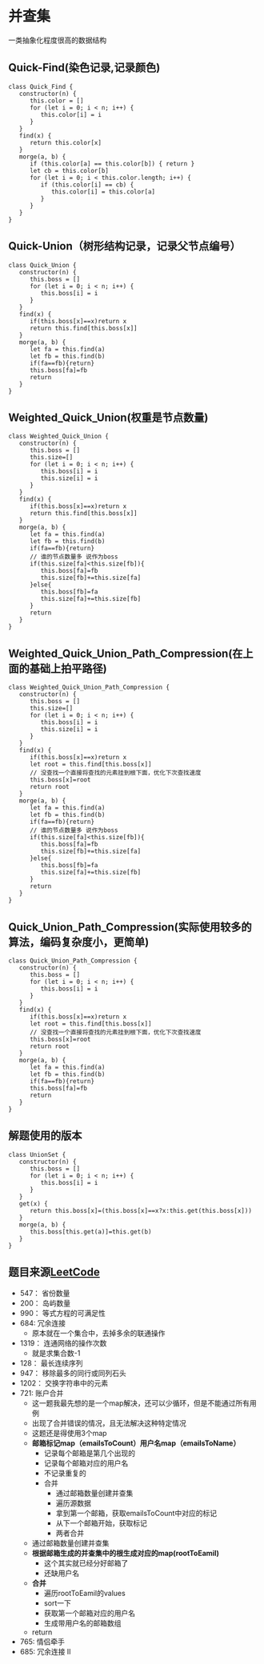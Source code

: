# 并查集
一类抽象化程度很高的数据结构
## Quick-Find(染色记录,记录颜色)
```
class Quick_Find {
   constructor(n) {
      this.color = []
      for (let i = 0; i < n; i++) {
         this.color[i] = i
      }
   }
   find(x) {
      return this.color[x]
   }
   morge(a, b) {
      if (this.color[a] == this.color[b]) { return }
      let cb = this.color[b]
      for (let i = 0; i < this.color.length; i++) {
         if (this.color[i] == cb) {
            this.color[i] = this.color[a]
         }
      }
   }
}
```
## Quick-Union（树形结构记录，记录父节点编号）
```
class Quick_Union {
   constructor(n) {
      this.boss = []
      for (let i = 0; i < n; i++) {
         this.boss[i] = i
      }
   }
   find(x) {
      if(this.boss[x]==x)return x
      return this.find[this.boss[x]]
   }
   morge(a, b) {
      let fa = this.find(a)
      let fb = this.find(b)
      if(fa==fb){return}
      this.boss[fa]=fb
      return
   }
}
```
## Weighted_Quick_Union(权重是节点数量)
```
class Weighted_Quick_Union {
   constructor(n) {
      this.boss = []
      this.size=[]
      for (let i = 0; i < n; i++) {
         this.boss[i] = i
         this.size[i] = i
      }
   }
   find(x) {
      if(this.boss[x]==x)return x
      return this.find[this.boss[x]]
   }
   morge(a, b) {
      let fa = this.find(a)
      let fb = this.find(b)
      if(fa==fb){return}
      // 谁的节点数量多 说作为boss
      if(this.size[fa]<this.size[fb]){
         this.boss[fa]=fb
         this.size[fb]+=this.size[fa]
      }else{
         this.boss[fb]=fa
         this.size[fa]+=this.size[fb]
      }
      return
   }
}
```
## Weighted_Quick_Union_Path_Compression(在上面的基础上拍平路径)
```
class Weighted_Quick_Union_Path_Compression {
   constructor(n) {
      this.boss = []
      this.size=[]
      for (let i = 0; i < n; i++) {
         this.boss[i] = i
         this.size[i] = i
      }
   }
   find(x) {
      if(this.boss[x]==x)return x
      let root = this.find[this.boss[x]]
      // 没查找一个直接将查找的元素挂到根下面，优化下次查找速度
      this.boss[x]=root
      return root
   }
   morge(a, b) {
      let fa = this.find(a)
      let fb = this.find(b)
      if(fa==fb){return}
      // 谁的节点数量多 说作为boss
      if(this.size[fa]<this.size[fb]){
         this.boss[fa]=fb
         this.size[fb]+=this.size[fa]
      }else{
         this.boss[fb]=fa
         this.size[fa]+=this.size[fb]
      }
      return
   }
}
```
## Quick_Union_Path_Compression(实际使用较多的算法，编码复杂度小，更简单)
```
class Quick_Union_Path_Compression {
   constructor(n) {
      this.boss = []
      for (let i = 0; i < n; i++) {
         this.boss[i] = i
      }
   }
   find(x) {
      if(this.boss[x]==x)return x
      let root = this.find[this.boss[x]]
      // 没查找一个直接将查找的元素挂到根下面，优化下次查找速度
      this.boss[x]=root
      return root
   }
   morge(a, b) {
      let fa = this.find(a)
      let fb = this.find(b)
      if(fa==fb){return}
      this.boss[fa]=fb
      return
   }
}
```
## 解题使用的版本
```
class UnionSet {
   constructor(n) {
      this.boss = []
      for (let i = 0; i < n; i++) {
         this.boss[i] = i
      }
   }
   get(x) {
      return this.boss[x]=(this.boss[x]==x?x:this.get(this.boss[x]))
   }
   morge(a, b) {
      this.boss[this.get(a)]=this.get(b)
   }
}
```
## 题目来源[LeetCode](https://leetcode-cn.com/)
- 547： 省份数量
- 200： 岛屿数量
- 990： 等式方程的可满足性
- 684: 冗余连接
  - 原本就在一个集合中，去掉多余的联通操作
- 1319： 连通网络的操作次数
  - 就是求集合数-1
- 128： 最长连续序列
- 947： 移除最多的同行或同列石头
- 1202： 交换字符串中的元素
- 721: 账户合并
  - 这一题我最先想的是一个map解决，还可以少循环，但是不能通过所有用例
  - 出现了合并错误的情况，且无法解决这种特定情况
  - 这题还是得使用3个map
  - **邮箱标记map（emailsToCount）用户名map（emailsToName）**
    - 记录每个邮箱是第几个出现的
    - 记录每个邮箱对应的用户名
    - 不记录重复的
    - 合并
      - 通过邮箱数量创建并查集
      - 遍历源数据
      - 拿到第一个邮箱，获取emailsToCount中对应的标记
      - 从下一个邮箱开始，获取标记
      - 两者合并
  - 通过邮箱数量创建并查集
  - **根据邮箱生成的并查集中的根生成对应的map(rootToEamil)**
    - 这个其实就已经分好邮箱了
    - 还缺用户名
  - **合并**
    - 遍历rootToEamil的values
    - sort一下
    - 获取第一个邮箱对应的用户名
    - 生成带用户名的邮箱数组
  - return
- 765: 情侣牵手
- 685: 冗余连接 II